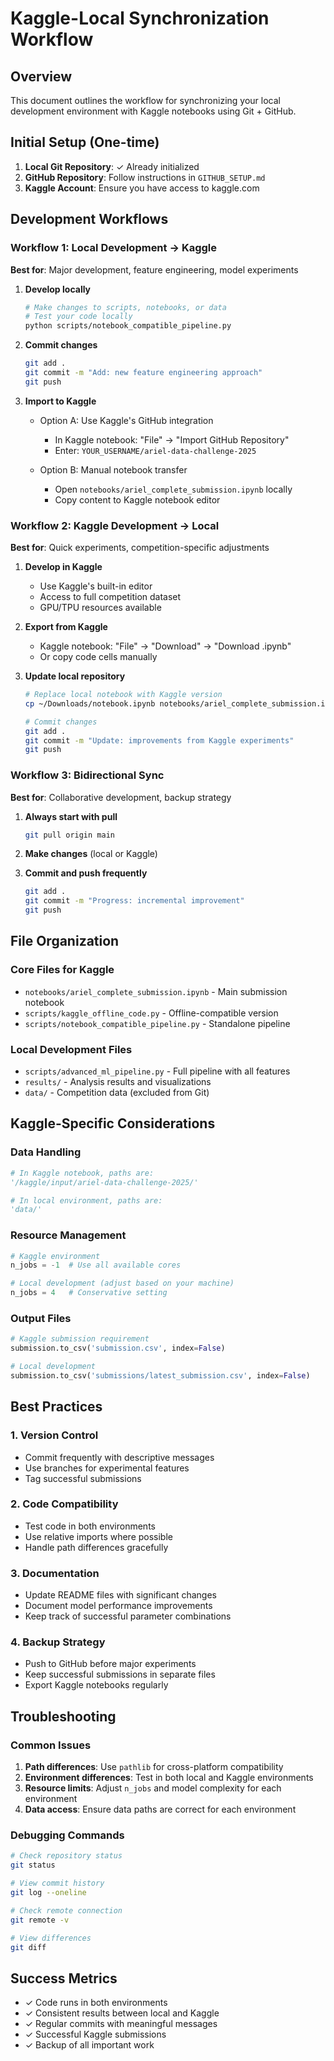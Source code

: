 # Kaggle-Local Synchronization Workflow

## Overview
This document outlines the workflow for synchronizing your local development environment with Kaggle notebooks using Git + GitHub.

## Initial Setup (One-time)
1. **Local Git Repository**: ✓ Already initialized
2. **GitHub Repository**: Follow instructions in `GITHUB_SETUP.md`
3. **Kaggle Account**: Ensure you have access to kaggle.com

## Development Workflows

### Workflow 1: Local Development → Kaggle
**Best for**: Major development, feature engineering, model experiments

1. **Develop locally**
   ```bash
   # Make changes to scripts, notebooks, or data
   # Test your code locally
   python scripts/notebook_compatible_pipeline.py
   ```

2. **Commit changes**
   ```bash
   git add .
   git commit -m "Add: new feature engineering approach"
   git push
   ```

3. **Import to Kaggle**
   - Option A: Use Kaggle's GitHub integration
     - In Kaggle notebook: "File" → "Import GitHub Repository"
     - Enter: `YOUR_USERNAME/ariel-data-challenge-2025`
   
   - Option B: Manual notebook transfer
     - Open `notebooks/ariel_complete_submission.ipynb` locally
     - Copy content to Kaggle notebook editor

### Workflow 2: Kaggle Development → Local
**Best for**: Quick experiments, competition-specific adjustments

1. **Develop in Kaggle**
   - Use Kaggle's built-in editor
   - Access to full competition dataset
   - GPU/TPU resources available

2. **Export from Kaggle**
   - Kaggle notebook: "File" → "Download" → "Download .ipynb"
   - Or copy code cells manually

3. **Update local repository**
   ```bash
   # Replace local notebook with Kaggle version
   cp ~/Downloads/notebook.ipynb notebooks/ariel_complete_submission.ipynb
   
   # Commit changes
   git add .
   git commit -m "Update: improvements from Kaggle experiments"
   git push
   ```

### Workflow 3: Bidirectional Sync
**Best for**: Collaborative development, backup strategy

1. **Always start with pull**
   ```bash
   git pull origin main
   ```

2. **Make changes** (local or Kaggle)

3. **Commit and push frequently**
   ```bash
   git add .
   git commit -m "Progress: incremental improvement"
   git push
   ```

## File Organization

### Core Files for Kaggle
- `notebooks/ariel_complete_submission.ipynb` - Main submission notebook
- `scripts/kaggle_offline_code.py` - Offline-compatible version
- `scripts/notebook_compatible_pipeline.py` - Standalone pipeline

### Local Development Files
- `scripts/advanced_ml_pipeline.py` - Full pipeline with all features
- `results/` - Analysis results and visualizations
- `data/` - Competition data (excluded from Git)

## Kaggle-Specific Considerations

### Data Handling
```python
# In Kaggle notebook, paths are:
'/kaggle/input/ariel-data-challenge-2025/'

# In local environment, paths are:
'data/'
```

### Resource Management
```python
# Kaggle environment
n_jobs = -1  # Use all available cores

# Local development (adjust based on your machine)
n_jobs = 4   # Conservative setting
```

### Output Files
```python
# Kaggle submission requirement
submission.to_csv('submission.csv', index=False)

# Local development
submission.to_csv('submissions/latest_submission.csv', index=False)
```

## Best Practices

### 1. Version Control
- Commit frequently with descriptive messages
- Use branches for experimental features
- Tag successful submissions

### 2. Code Compatibility
- Test code in both environments
- Use relative imports where possible
- Handle path differences gracefully

### 3. Documentation
- Update README files with significant changes
- Document model performance improvements
- Keep track of successful parameter combinations

### 4. Backup Strategy
- Push to GitHub before major experiments
- Keep successful submissions in separate files
- Export Kaggle notebooks regularly

## Troubleshooting

### Common Issues
1. **Path differences**: Use `pathlib` for cross-platform compatibility
2. **Environment differences**: Test in both local and Kaggle environments
3. **Resource limits**: Adjust `n_jobs` and model complexity for each environment
4. **Data access**: Ensure data paths are correct for each environment

### Debugging Commands
```bash
# Check repository status
git status

# View commit history
git log --oneline

# Check remote connection
git remote -v

# View differences
git diff
```

## Success Metrics
- ✓ Code runs in both environments
- ✓ Consistent results between local and Kaggle
- ✓ Regular commits with meaningful messages
- ✓ Successful Kaggle submissions
- ✓ Backup of all important work